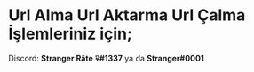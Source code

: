 # Url Alma Url Aktarma Url Çalma İşlemleriniz için;
Discord: **Stranger Râte ⍫#1337** ya da **Stranger#0001**
